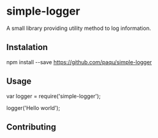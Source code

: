 simple-logger
============

A small library providing utility method to log information.

## Instalation

  npm install --save https://github.com/paqu/simple-logger

## Usage 

 var logger = require('simple-logger');
 
 logger('Hello world');
 
## Contributing

